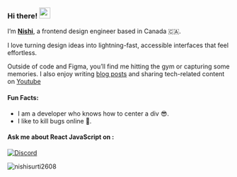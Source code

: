
### Hi there! <img src="https://emojis.slackmojis.com/emojis/images/1536351075/4594/blob-wave.gif" width="25"/>

I’m [**Nishi**](https://nishisurti.netlify.app/), a frontend design engineer based in Canada 🇨🇦.


I love turning design ideas into lightning-fast, accessible interfaces that feel effortless.

Outside of code and Figma, you’ll find me hitting the gym or capturing some memories. I also enjoy writing [blog posts](https://nishi-can-code.hashnode.dev/) and sharing tech-related content on [Youtube](https://www.youtube.com/@surtinishi)

#### Fun Facts:

* I am a developer who knows how to center a div 😎.
* I like to kill bugs online 🐞.

#### Ask me about **React** **JavaScript** on : 

[![Discord](https://img.shields.io/badge/discord-nishisurti-5865F2?logo=discord&logoColor=white)](https://discord.com/users/nishisurti)



<img  src="https://github-readme-streak-stats.herokuapp.com/?user=nishisurti2608&" alt="nishisurti2608" />
